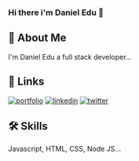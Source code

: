 ### Hi there i'm Daniel Edu 👋
## 🚀 About Me
I'm Daniel Edu a full stack developer...


## 🔗 Links
[![portfolio](https://img.shields.io/badge/my_portfolio-000?style=for-the-badge&logo=ko-fi&logoColor=white)](https://Portfolio-Website.danieleduk.repl.co)
[![linkedin](https://img.shields.io/badge/linkedin-0A66C2?style=for-the-badge&logo=linkedin&logoColor=white)](https://www.linkedin.com/daniel-edu-33421979)
[![twitter](https://img.shields.io/badge/twitter-1DA1F2?style=for-the-badge&logo=twitter&logoColor=white)](https://twitter.com/DarnielEdu)


## 🛠 Skills
Javascript, HTML, CSS, Node JS...



<!--
**DarnielEdu/DarnielEdu** is a ✨ _special_ ✨ repository because its `README.md` (this file) appears on your GitHub profile.

Here are some ideas to get you started:

- 🔭 I’m currently working on ...
- 🌱 I’m currently learning ...
- 👯 I’m looking to collaborate on ...
- 🤔 I’m looking for help with ...
- 💬 Ask me about ...
- 📫 How to reach me: ...
- 😄 Pronouns: ...
- ⚡ Fun fact: ...
-->
